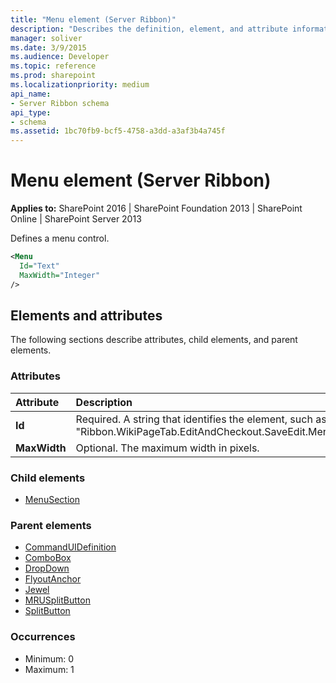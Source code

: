 ```yaml
---
title: "Menu element (Server Ribbon)"
description: "Describes the definition, element, and attribute information for the Menu element (Server Ribbon), which defines a menu control."
manager: soliver
ms.date: 3/9/2015
ms.audience: Developer
ms.topic: reference
ms.prod: sharepoint
ms.localizationpriority: medium
api_name:
- Server Ribbon schema
api_type:
- schema
ms.assetid: 1bc70fb9-bcf5-4758-a3dd-a3af3b4a745f
---
```


# Menu element (Server Ribbon)

**Applies to:** SharePoint 2016 | SharePoint Foundation 2013 | SharePoint Online | SharePoint Server 2013
  
Defines a menu control.
  
```XML
<Menu
  Id="Text"
  MaxWidth="Integer"
/>
```

## Elements and attributes

The following sections describe attributes, child elements, and parent elements.

### Attributes

|**Attribute**|**Description**|
|:-----|:-----|
|**Id** <br/> |Required. A string that identifies the element, such as "Ribbon.WikiPageTab.EditAndCheckout.SaveEdit.Menu".  <br/> |
|**MaxWidth** <br/> |Optional. The maximum width in pixels.  <br/> |
   
### Child elements

- [MenuSection](menusection-element.md)
   
### Parent elements

- [CommandUIDefinition](commanduidefinition-element.md) 
- [ComboBox](combobox-element.md) 
- [DropDown](dropdown-element.md) 
- [FlyoutAnchor](flyoutanchor-element.md) 
- [Jewel](jewel-element.md) 
- [MRUSplitButton](mrusplitbutton-element.md) 
- [SplitButton](splitbutton-element.md) 
   
### Occurrences

- Minimum: 0
- Maximum: 1  
   

